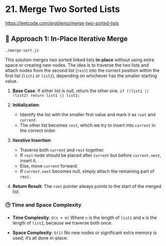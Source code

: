 # 21. Merge Two Sorted Lists

https://leetcode.com/problems/merge-two-sorted-lists

## 🧠 Approach 1: In-Place Iterative Merge
`./merge-sort.js`

This solution merges two sorted linked lists **in-place** without using extra space or creating new nodes. The idea is to traverse the two lists and attach nodes from the second list (`rest`) into the correct position within the first list (`list1` or `list2`), depending on whichever has the smaller starting value.

1. **Base Case**:
   If either list is null, return the other one.
   `if (!list1 || !list2) return list1 || list2;`

2. **Initialization**:

   * Identify the list with the smaller first value and mark it as `root` and `current`.
   * The other list becomes `rest`, which we try to insert into `current` in the correct order.

3. **Iterative Insertion**:

   * Traverse both `current` and `rest` together.
   * If `rest` node should be placed after `current` but before `current.next`, insert it.
   * Else, move `current` forward.
   * If `current.next` becomes null, simply attach the remaining part of `rest`.

4. **Return Result**:
   The `root` pointer always points to the start of the merged list.

### 🕒 Time and Space Complexity

* **Time Complexity**: `O(n + m)`
  Where `n` is the length of `list1` and `m` is the length of `list2`, because we traverse both once.

* **Space Complexity**: `O(1)`
  No new nodes or significant extra memory is used; it’s all done in-place.